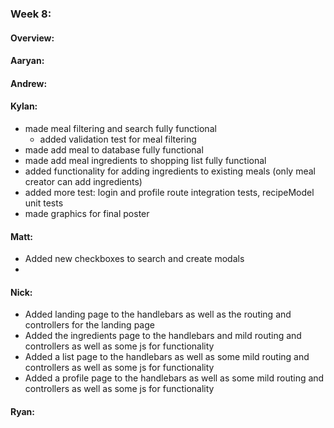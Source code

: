 ### Week 8:
#### Overview:

#### Aaryan:

#### Andrew:

#### Kylan:
- made meal filtering and search fully functional
    - added validation test for meal filtering
- made add meal to database fully functional
- made add meal ingredients to shopping list fully functional
- added functionality for adding ingredients to existing meals (only meal creator can add ingredients)
- added more test: login and profile route integration tests, recipeModel unit tests 
- made graphics for final poster

#### Matt:
- Added new checkboxes to search and create modals
- 

#### Nick:
- Added landing page to the handlebars as well as the routing and controllers for the landing page
- Added the ingredients page to the handlebars and mild routing and controllers as well as some js for functionality
- Added a list page to the handlebars as well as some mild routing and controllers as well as some js for functionality
- Added a profile page to the handlebars as well as some mild routing and controllers as well as some js for functionality
#### Ryan:
